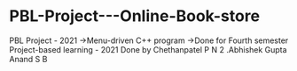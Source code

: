 # PBL-Project---Online-Book-store
PBL Project - 2021  ->Menu-driven C++ program ->Done for Fourth semester Project-based learning - 2021  Done by  Chethanpatel P N 2 .Abhishek Gupta Anand S B
